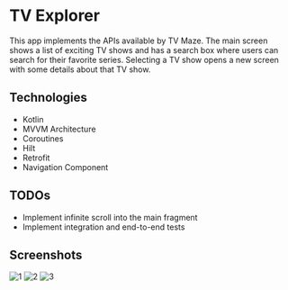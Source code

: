 # TV Explorer
This app implements the APIs available by TV Maze. The main screen shows a list of exciting TV shows and has a search box where users can search for their favorite series. Selecting a TV show opens a new screen with some details about that TV show.

## Technologies

- Kotlin
- MVVM Architecture
- Coroutines
- Hilt
- Retrofit
- Navigation Component

## TODOs

- Implement infinite scroll into the main fragment
- Implement integration and end-to-end tests

## Screenshots
![1](https://user-images.githubusercontent.com/44247086/204104219-530a7e89-bfe5-4e36-8ba4-cc095924d045.PNG)
![2](https://user-images.githubusercontent.com/44247086/204104222-d3a19e94-0588-4abe-8a59-ea8276a9deac.PNG)
![3](https://user-images.githubusercontent.com/44247086/204104227-6a23d9de-39d8-4c09-8c05-3346a0a9165f.PNG)
